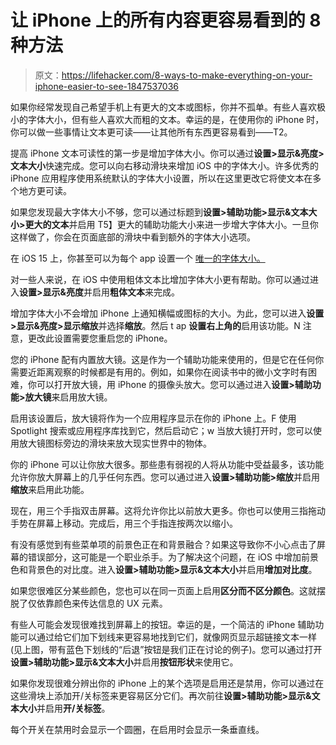 # 让 iPhone 上的所有内容更容易看到的 8 种方法

> 原文：<https://lifehacker.com/8-ways-to-make-everything-on-your-iphone-easier-to-see-1847537036>

如果你经常发现自己希望手机上有更大的文本或图标，你并不孤单。有些人喜欢极小的字体大小，但有些人喜欢大而粗的文本。幸运的是，在使用你的 iPhone 时，你可以做一些事情让文本更可读——让其他所有东西更容易看到——T2。

提高 iPhone 文本可读性的第一步是增加字体大小。你可以通过**设置>显示&亮度>文本大小**快速完成。您可以向右移动滑块来增加 iOS 中的字体大小。许多优秀的 iPhone 应用程序使用系统默认的字体大小设置，所以在这里更改它将使文本在多个地方更可读。

如果您发现最大字体大小不够，您可以通过标题到**设置>辅助功能>显示&文本大小>更大的文本**并启用 T5】更大的辅助功能大小来进一步增大字体大小。一旦你这样做了，你会在页面底部的滑块中看到额外的字体大小选项。

在 iOS 15 上，你甚至可以为每个 app 设置一个 [唯一的字体大小。](https://lifehacker.com/how-to-set-unique-text-sizes-for-different-apps-in-ios-1847355175)

对一些人来说，在 iOS 中使用粗体文本比增加字体大小更有帮助。你可以通过进入**设置>显示&亮度**并启用**粗体文本**来完成。

增加字体大小不会增加 iPhone 上通知横幅或图标的大小。为此，您可以进入**设置>显示&亮度>显示缩放**并选择**缩放**。然后 t ap **设置右上角的**启用该功能。N 注意，更改此设置需要您重启您的 iPhone。

您的 iPhone 配有内置放大镜。这是作为一个辅助功能来使用的，但是它在任何你需要近距离观察的时候都是有用的。例如，如果你在阅读书中的微小文字时有困难，你可以打开放大镜，用 iPhone 的摄像头放大。您可以通过进入**设置>辅助功能>放大镜**来启用放大镜。

启用该设置后，放大镜将作为一个应用程序显示在你的 iPhone 上。F 使用 Spotlight 搜索或应用程序库找到它，然后启动它；w 当放大镜打开时，您可以使用放大镜图标旁边的滑块来放大现实世界中的物体。

你的 iPhone 可以让你放大很多。那些患有弱视的人将从功能中受益最多，该功能允许你放大屏幕上的几乎任何东西。您可以通过进入**设置>辅助功能>缩放**并启用**缩放**来启用此功能。

现在，用三个手指双击屏幕。这将允许你比以前放大更多。你也可以使用三指拖动手势在屏幕上移动。完成后，用三个手指连按两次以缩小。

有没有感觉到有些菜单项的前景色正在和背景融合？如果这导致你不小心点击了屏幕的错误部分，这可能是一个职业杀手。为了解决这个问题，在 iOS 中增加前景色和背景色的对比度。进入**设置>辅助功能>显示&文本大小**并启用**增加对比度**。

如果您很难区分某些颜色，您也可以在同一页面上启用**区分而不区分颜色**。这就摆脱了仅依靠颜色来传达信息的 UX 元素。

有些人可能会发现很难找到屏幕上的按钮。幸运的是，一个简洁的 iPhone 辅助功能可以通过给它们加下划线来更容易地找到它们，就像网页显示超链接文本一样(见上图，带有蓝色下划线的“后退”按钮是我们正在讨论的例子)。您可以通过打开 **设置>辅助功能>显示&文本大小**并启用**按钮形状**来使用它。

如果你发现很难分辨出你的 iPhone 上的某个选项是启用还是禁用，你可以通过在这些滑块上添加开/关标签来更容易区分它们。再次前往**设置>辅助功能>显示&文本大小**并启用**开/关标签**。

每个开关在禁用时会显示一个圆圈，在启用时会显示一条垂直线。